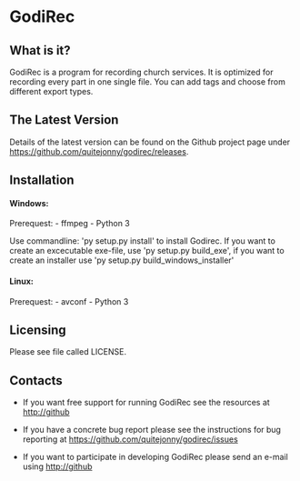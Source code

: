 
# GodiRec


## What is it?

GodiRec is a program for recording church services. It is optimized
for recording every part in one single file. You can add tags and
choose from different export types.


## The Latest Version

Details of the latest version can be found on the Github
project page under https://github.com/quitejonny/godirec/releases.


## Installation

#### Windows:

Prerequest: - ffmpeg
			- Python 3

Use commandline: 'py setup.py install' to install Godirec.
If you want to create an excecutable exe-file, use 'py setup.py build_exe',
if you want to create an installer use 'py setup.py build_windows_installer'


#### Linux:

Prerequest: - avconf
			- Python 3


## Licensing

Please see file called LICENSE.


## Contacts

* If you want free support for running GodiRec see the
resources at <http://github>

* If you have a concrete bug report please see the instructions
for bug reporting at <https://github.com/quitejonny/godirec/issues>

* If you want to participate in developing GodiRec please
send an e-mail using <http://github>
